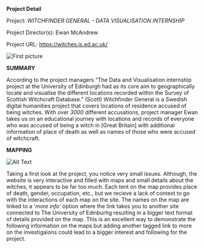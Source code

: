 **Project Detail** 

Project: _WITCHFINDER GENERAL - DATA VISUALISATION INTERNSHIP_

Project Director(s): Ewan McAndrew

Project URL: https://witches.is.ed.ac.uk/

![First picture](https://AdaChicas3.github.io/Ada-Chicas-CNU/images/first.png)


**SUMMARY**
  
  
  According to the project managers “The Data and Visualisation internship project at the University of Edinburgh had as its core aim to geographically locate and visualise the different locations recorded within the Survey of Scottish Witchcraft Database.” (Scott) Witchfinder General is a Swedish digital humanities project that covers locations of residence accused of being witches. With over _3000_ different accusations, project manager Ewan takes us on an educational journey with locations and records of everyone who was accused of being a witch in [Great Britain] with additional information of place of death as well as names of those who were accused of witchcraft. 


**MAPPING** 



![Alt Text](https://giphy.com/gifs/uL8whUDHRHdMcnj23F/media/vFKqnCdLPNOKc/giphy.gif)


  Taking a first look at the project, you notice very small issues. Although, the website is very interactive and filled with maps and small details about the witches, it appears to be far too much. Each tent on the map provides place of death, gender, occupation, etc., but we recieve a lack of context to go with the interactions of each map on the site. The names on the map are linked to a '_more info_' option where the link takes you to another site connected to The University of Edinburhg resulting in a bigger text format of details provided on the map. This is an excellent way to demonstrate the following information on the maps but adding another tagged link to more on the investigaions could lead to a bigger interest and following for the project. 




